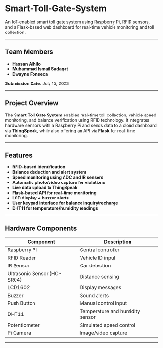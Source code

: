 # Smart-Toll-Gate-System
An IoT-enabled smart toll gate system using Raspberry Pi, RFID sensors, and a Flask-based web dashboard for real-time vehicle monitoring and toll collection.

---

## Team Members

- **Hassan Alhilo**
- **Muhammad Ismail Sadaqat**
- **Dwayne Fonseca**

**Submission Date**: July 15, 2023  

---

## Project Overview

The **Smart Toll Gate System** enables real-time toll collection, vehicle speed monitoring, and balance verification using RFID technology. It integrates hardware sensors with a Raspberry Pi and sends data to a cloud dashboard via **ThingSpeak**, while also offering an API via **Flask** for real-time monitoring.

---

## Features

- **RFID-based identification**
- **Balance deduction and alert system**
- **Speed monitoring using ADC and IR sensors**
- **Automatic photo/video capture for violations**
- **Live data upload to ThingSpeak**
- **Flask-based API for real-time monitoring**
- **LCD display + buzzer alerts**
- **User keypad interface for balance inquiry/recharge**
- **DHT11 for temperature/humidity readings**

---

## Hardware Components

| Component       | Description                       |
|----------------|-----------------------------------|
| Raspberry Pi   | Central controller                |
| RFID Reader    | Vehicle ID input                  |
| IR Sensor      | Car detection                     |
| Ultrasonic Sensor (HC-SR04) | Distance sensing      |
| LCD1602        | Display messages                  |
| Buzzer         | Sound alerts                      |
| Push Button    | Manual control input              |
| DHT11          | Temperature and humidity sensor   |
| Potentiometer  | Simulated speed control           |
| Pi Camera      | Image/video capture               |

---
